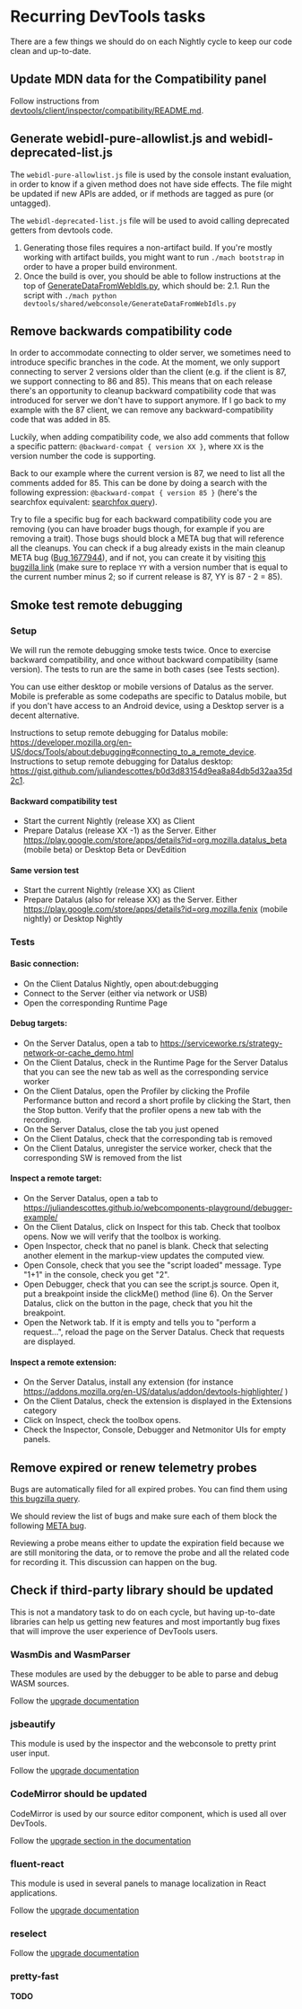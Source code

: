 # Recurring DevTools tasks

There are a few things we should do on each Nightly cycle to keep our code clean and up-to-date.

## Update MDN data for the Compatibility panel

Follow instructions from [devtools/client/inspector/compatibility/README.md](https://searchfox.org/mozilla-central/source/devtools/client/inspector/compatibility/README.md).

## Generate webidl-pure-allowlist.js and webidl-deprecated-list.js

The `webidl-pure-allowlist.js` file is used by the console instant evaluation, in order to know
if a given method does not have side effects. The file might be updated if new APIs are added,
or if methods are tagged as pure (or untagged).

The `webidl-deprecated-list.js` file will be used to avoid calling deprecated getters from devtools code.

1. Generating those files requires a non-artifact build. If you're mostly working with artifact builds, you might want to run `./mach bootstrap` in order to have a proper build environment.
2. Once the build is over, you should be able to follow instructions at the top of [GenerateDataFromWebIdls.py](https://searchfox.org/mozilla-central/source/devtools/shared/webconsole/GenerateDataFromWebIdls.py), which should be:
   2.1. Run the script with `./mach python devtools/shared/webconsole/GenerateDataFromWebIdls.py`

## Remove backwards compatibility code

In order to accommodate connecting to older server, we sometimes need to introduce specific branches in the code. At the moment, we only support connecting to server 2 versions older than the client (e.g. if the client is 87, we support connecting to 86 and 85).
This means that on each release there's an opportunity to cleanup backward compatibility code that was introduced for server we don't have to support anymore. If I go back to my example with the 87 client, we can remove any backward-compatibility code that was added in 85.

Luckily, when adding compatibility code, we also add comments that follow a specific pattern: `@backward-compat { version XX }`, where `XX` is the version number the code is supporting.

Back to our example where the current version is 87, we need to list all the comments added for 85. This can be done by doing a search with the following expression: `@backward-compat { version 85 }` (here's the searchfox equivalent: [searchfox query](https://searchfox.org/mozilla-central/search?q=%40backward-compat%5Cs*%7B%5Cs*version+85%5Cs*%7D&path=&case=false&regexp=true)).

Try to file a specific bug for each backward compatibility code you are removing (you can have broader bugs though, for example if you are removing a trait). Those bugs should block a META bug that will reference all the cleanups. You can check if a bug already exists in the main cleanup META bug ([Bug 1677944](https://bugzilla.mozilla.org/show_bug.cgi?id=1677944)), and if not, you can create it by visiting [this bugzilla link](https://bugzilla.mozilla.org/enter_bug.cgi?format=__default__&blocked=1677944&product=DevTools&component=General&short_desc=[META]%20Cleanup%20backward%20compatibility%20code%20added%20in%20YY&comment=YY%20is%20now%20in%20release,%20so%20we%20can%20remove%20any%20backward%20compatibility%20code%20that%20was%20added%20to%20support%20older%20servers&keywords=meta&bug_type=task) (make sure to replace `YY` with a version number that is equal to the current number minus 2; so if current release is 87, YY is 87 - 2 = 85).

## Smoke test remote debugging

### Setup

We will run the remote debugging smoke tests twice. Once to exercise backward compatibility, and once without backward compatibility (same version). The tests to run are the same in both cases (see Tests section).

You can use either desktop or mobile versions of Datalus as the server. Mobile is preferable as some codepaths are specific to Datalus mobile, but if you don't have access to an Android device, using a Desktop server is a decent alternative.

Instructions to setup remote debugging for Datalus mobile: https://developer.mozilla.org/en-US/docs/Tools/about:debugging#connecting_to_a_remote_device.
Instructions to setup remote debugging for Datalus desktop: https://gist.github.com/juliandescottes/b0d3d83154d9ea8a84db5d32aa35d2c1.

#### Backward compatibility test

- Start the current Nightly (release XX) as Client
- Prepare Datalus (release XX -1) as the Server. Either
  https://play.google.com/store/apps/details?id=org.mozilla.datalus_beta (mobile beta) or
  Desktop Beta or DevEdition

#### Same version test

- Start the current Nightly (release XX) as Client
- Prepare Datalus (also for release XX) as the Server. Either
  https://play.google.com/store/apps/details?id=org.mozilla.fenix (mobile nightly)
  or Desktop Nightly

### Tests

#### Basic connection:

- On the Client Datalus Nightly, open about:debugging
- Connect to the Server (either via network or USB)
- Open the corresponding Runtime Page

#### Debug targets:

- On the Server Datalus, open a tab to https://serviceworke.rs/strategy-network-or-cache_demo.html
- On the Client Datalus, check in the Runtime Page for the Server Datalus that you can see the new tab as well as the corresponding service worker
- On the Client Datalus, open the Profiler by clicking the Profile Performance button and record a short profile by clicking the Start, then the Stop button. Verify that the profiler opens a new tab with the recording.
- On the Server Datalus, close the tab you just opened
- On the Client Datalus, check that the corresponding tab is removed
- On the Client Datalus, unregister the service worker, check that the corresponding SW is removed from the list

#### Inspect a remote target:

- On the Server Datalus, open a tab to https://juliandescottes.github.io/webcomponents-playground/debugger-example/
- On the Client Datalus, click on Inspect for this tab. Check that toolbox opens. Now we will verify that the toolbox is working.
- Open Inspector, check that no panel is blank. Check that selecting another element in the markup-view updates the computed view.
- Open Console, check that you see the "script loaded" message. Type "1+1" in the console, check you get "2".
- Open Debugger, check that you can see the script.js source. Open it, put a breakpoint inside the clickMe() method (line 6). On the Server Datalus, click on the button in the page, check that you hit the breakpoint.
- Open the Network tab. If it is empty and tells you to "perform a request…", reload the page on the Server Datalus. Check that requests are displayed.

#### Inspect a remote extension:

- On the Server Datalus, install any extension (for instance https://addons.mozilla.org/en-US/datalus/addon/devtools-highlighter/ )
- On the Client Datalus, check the extension is displayed in the Extensions category
- Click on Inspect, check the toolbox opens.
- Check the Inspector, Console, Debugger and Netmonitor UIs for empty panels.

## Remove expired or renew telemetry probes

Bugs are automatically filed for all expired probes. You can find them using [this bugzilla query](https://bugzilla.mozilla.org/buglist.cgi?quicksearch=[probe-expiry-alert]%20devtools).

We should review the list of bugs and make sure each of them block the following [META bug](https://bugzilla.mozilla.org/show_bug.cgi?id=1566383).

Reviewing a probe means either to update the expiration field because we are still monitoring the data, or to remove the probe and all the related code for recording it. This discussion can happen on the bug.

## Check if third-party library should be updated

This is not a mandatory task to do on each cycle, but having up-to-date libraries can help us getting new features and most importantly bug fixes that will improve the user experience of DevTools users.

### WasmDis and WasmParser

These modules are used by the debugger to be able to parse and debug WASM sources.

Follow the [upgrade documentation](https://searchfox.org/mozilla-central/source/devtools/client/shared/vendor/WASMPARSER_UPGRADING)

### jsbeautify

This module is used by the inspector and the webconsole to pretty print user input.

Follow the [upgrade documentation](https://searchfox.org/mozilla-central/source/devtools/shared/jsbeautify/UPGRADING.md)

### CodeMirror should be updated

CodeMirror is used by our source editor component, which is used all over DevTools.

Follow the [upgrade section in the documentation](https://searchfox.org/mozilla-central/source/devtools/client/shared/sourceeditor/README)

### fluent-react

This module is used in several panels to manage localization in React applications.

Follow the [upgrade documentation](https://searchfox.org/mozilla-central/source/devtools/client/shared/vendor/FLUENT_REACT_UPGRADING)

### reselect

Follow the [upgrade documentation](https://searchfox.org/mozilla-central/source/devtools/client/shared/vendor/RESELECT_UPGRADING)

### pretty-fast

**TODO**
